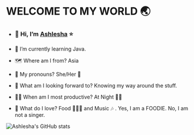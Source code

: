 # WELCOME TO MY WORLD :earth_asia:

- ### 👋 Hi, I’m [Ashlesha](https://github.com/nansh8) ⭐

- 🌱 I’m currently learning Java.

- :world_map: Where am I from? Asia

- :speech_balloon: My pronouns? She/Her :woman:

- 👀 What am I looking forward to? Knowing my way around the stuff.

- 👩‍💻 When am I most productive? At Night 🌆🌃

- 💖 What do I love? Food 🍟🍔🍕 and Music :notes: . Yes, I am a FOODIE. No, I am not a singer. 

 

![Ashlesha's GitHub stats](https://github-readme-stats.vercel.app/api?username=nansh8&show_icons=true&theme)

<!---
- 👀 I’m interested in ...
- 💞️ I’m looking to collaborate on ...
- 📫 How to reach me ...
- 💭 I wonder what else I can add to my profile.

nansh8/nansh8 is a ✨ special ✨ repository because its `README.md` (this file) appears on your GitHub profile.
You can click the Preview link to take a look at your changes.
--->
